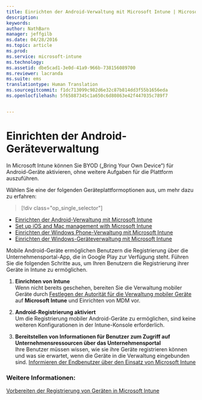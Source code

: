 ```yaml
---
title: Einrichten der Android-Verwaltung mit Microsoft Intune | Microsoft Intune
description: 
keywords: 
author: NathBarn
manager: jeffgilb
ms.date: 04/28/2016
ms.topic: article
ms.prod: 
ms.service: microsoft-intune
ms.technology: 
ms.assetid: dbe5cad1-3e0d-41a9-966b-738156089700
ms.reviewer: lacranda
ms.suite: ems
translationtype: Human Translation
ms.sourcegitcommit: f1dc713099c982d6e32c87b814dd3f55b1656eda
ms.openlocfilehash: 5f65887345c1a650c6d80863e42f447035c789f7


---
```


# Einrichten der Android-Geräteverwaltung
In Microsoft Intune können Sie BYOD („Bring Your Own Device“) für Android-Geräte aktivieren, ohne weitere Aufgaben für die Plattform auszuführen.

Wählen Sie eine der folgenden Geräteplattformoptionen aus, um mehr dazu zu erfahren:

> [!div class="op_single_selector"]
- [Einrichten der Android-Verwaltung mit Microsoft Intune](set-up-android-management-with-microsoft-intune.md)
- [Set up iOS and Mac management with Microsoft Intune](set-up-ios-and-mac-management-with-microsoft-intune.md)
- [Einrichten der Windows Phone-Verwaltung mit Microsoft Intune](set-up-windows-phone-management-with-microsoft-intune.md)
- [Einrichten der Windows-Geräteverwaltung mit Microsoft Intune](set-up-windows-device-management-with-microsoft-intune.md)

Mobile Android-Geräte ermöglichen Benutzern die Registrierung über die Unternehmensportal-App, die in Google Play zur Verfügung steht. Führen Sie die folgenden Schritte aus, um Ihren Benutzern die Registrierung ihrer Geräte in Intune zu ermöglichen.

1.  **Einrichten von Intune**<br>
    Wenn nicht bereits geschehen, bereiten Sie die Verwaltung mobiler Geräte durch [Festlegen der Autorität für die Verwaltung mobiler Geräte](get-ready-to-enroll-devices-in-microsoft-intune.md#set-mobile-device-management-authority) auf **Microsoft Intune** und Einrichten von MDM vor.

2.  **Android-Registrierung aktiviert**<br>
    Um die Registrierung mobiler Android-Geräte zu ermöglichen, sind keine weiteren Konfigurationen in der Intune-Konsole erforderlich.

3.  **Bereitstellen von Informationen für Benutzer zum Zugriff auf Unternehmensressourcen über das Unternehmensportal**<br>
    Ihre Benutzer müssen wissen, wie sie ihre Geräte registrieren können und was sie erwartet, wenn die Geräte in die Verwaltung eingebunden sind. [Informieren der Endbenutzer über den Einsatz von Microsoft Intune](what-to-tell-your-end-users-about-using-microsoft-intune.md)

### Weitere Informationen:
[Vorbereiten der Registrierung von Geräten in Microsoft Intune](get-ready-to-enroll-devices-in-microsoft-intune.md)



<!--HONumber=Jun16_HO5-->


